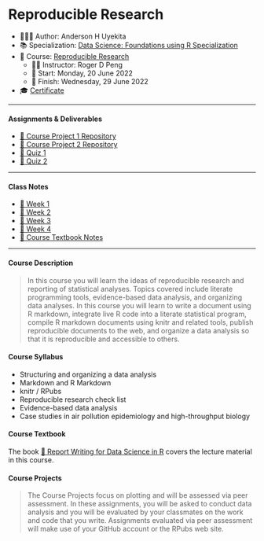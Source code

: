 Reproducible Research
================

-   👨🏻‍💻 Author: Anderson H Uyekita
-   📚 Specialization: <a
    href="https://www.coursera.org/specializations/data-science-foundations-r"
    target="_blank" rel="noopener">Data Science: Foundations using R
    Specialization</a>
-   📖 Course:
    <a href="https://www.coursera.org/learn/reproducible-research"
    target="_blank" rel="noopener">Reproducible Research</a>
    -   🧑‍🏫 Instructor: Roger D Peng
    -   🚦 Start: Monday, 20 June 2022
    -   🏁 Finish: Wednesday, 29 June 2022
-   🎓
    [Certificate](https://www.coursera.org/account/accomplishments/certificate/9HUNAAN6YYWV)

------------------------------------------------------------------------

#### Assignments & Deliverables

-   [🚀 Course Project 1
    Repository](https://github.com/AndersonUyekita/reproducible-research_course-project-1)
-   [🚀 Course Project 2
    Repository](https://github.com/AndersonUyekita/reproducible-research_course-project-2)
-   [📝 Quiz 1](./Week%201/quiz-1_reproducible-research.md)
-   [📝 Quiz 2](./Week%202/quiz-2_reproducible-research.md)

------------------------------------------------------------------------

#### Class Notes

-   [📆 Week 1](./Week%201)
-   [📆 Week 2](./Week%202)
-   [📆 Week 3](./Week%203)
-   [📆 Week 4](./Week%204)
-   [📑 Course Textbook Notes](./book)

------------------------------------------------------------------------

#### Course Description

> In this course you will learn the ideas of reproducible research and
> reporting of statistical analyses. Topics covered include literate
> programming tools, evidence-based data analysis, and organizing data
> analyses. In this course you will learn to write a document using R
> markdown, integrate live R code into a literate statistical program,
> compile R markdown documents using knitr and related tools, publish
> reproducible documents to the web, and organize a data analysis so
> that it is reproducible and accessible to others.

#### Course Syllabus

-   Structuring and organizing a data analysis
-   Markdown and R Markdown
-   knitr / RPubs
-   Reproducible research check list
-   Evidence-based data analysis
-   Case studies in air pollution epidemiology and high-throughput
    biology

#### Course Textbook

The book [📔 Report Writing for Data Science in
R](./book/report-writing-for-data-science-in-r.pdf) covers the lecture
material in this course.

#### Course Projects

> The Course Projects focus on plotting and will be assessed via peer
> assessment. In these assignments, you will be asked to conduct data
> analysis and you will be evaluated by your classmates on the work and
> code that you write. Assignments evaluated via peer assessment will
> make use of your GitHub account or the RPubs web site.
